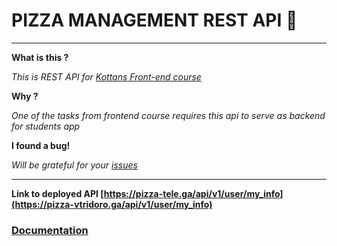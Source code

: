 # PIZZA MANAGEMENT REST API :dizzy:


***


**What is this ?**

*This is REST API for [Kottans Front-end course](https://github.com/kottans/frontend)*

**Why ?**

*One of the tasks from frontend course requires this api to serve as backend for students app*

**I found a bug!**

*Will be grateful for your [issues](https://github.com/lempiy/Kottans-Pizza-Api/issues)*


***


**Link to deployed API [https://pizza-tele.ga/api/v1/user/my_info](https://pizza-vtridoro.ga/api/v1/user/my_info)**

### [Documentation](docs/README.md)
